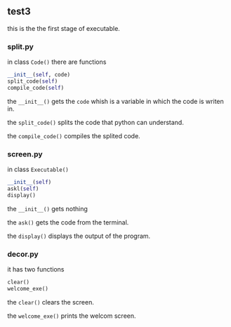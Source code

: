 ## test3
this is the the first stage of executable.
### split.py
in class `Code()` there are functions
```python
__init__(self, code)
split_code(self)
compile_code(self)
```
the `__init__()` gets the `code` whish is a variable in which the code is writen in.

the `split_code()` splits the code that python can understand.

the `compile_code()` compiles the splited code.
### screen.py
in class `Executable()`
```python
__init__(self)
askl(self)
display()
```
the `__init__()` gets nothing

the `ask()` gets the code from the terminal.

the `display()` displays the output of the program.
### decor.py
it has two functions
```python
clear()
welcome_exe()
```
the `clear()` clears the screen.

the `welcome_exe()` prints the welcom screen.
